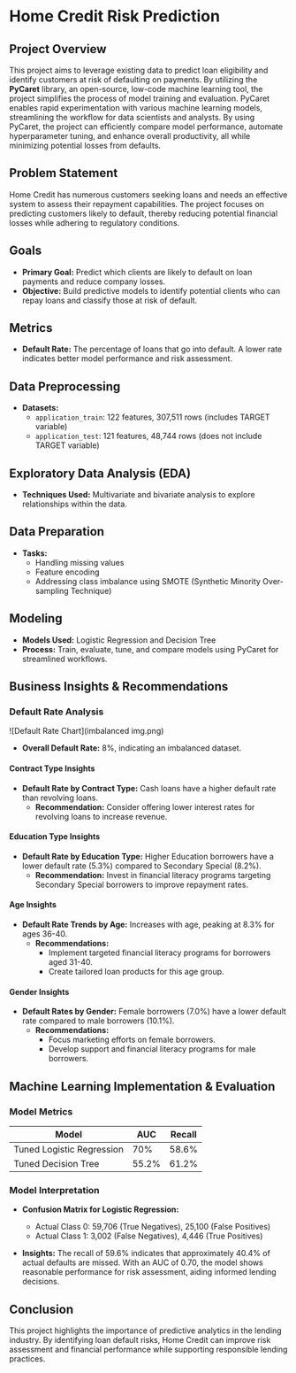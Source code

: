 # Home Credit Risk Prediction

## Project Overview

This project aims to leverage existing data to predict loan eligibility and identify customers at risk of defaulting on payments. By utilizing the **PyCaret** library, an open-source, low-code machine learning tool, the project simplifies the process of model training and evaluation. PyCaret enables rapid experimentation with various machine learning models, streamlining the workflow for data scientists and analysts. By using PyCaret, the project can efficiently compare model performance, automate hyperparameter tuning, and enhance overall productivity, all while minimizing potential losses from defaults.

## Problem Statement

Home Credit has numerous customers seeking loans and needs an effective system to assess their repayment capabilities. The project focuses on predicting customers likely to default, thereby reducing potential financial losses while adhering to regulatory conditions.

## Goals

- **Primary Goal:** Predict which clients are likely to default on loan payments and reduce company losses.
- **Objective:** Build predictive models to identify potential clients who can repay loans and classify those at risk of default.

## Metrics

- **Default Rate:** The percentage of loans that go into default. A lower rate indicates better model performance and risk assessment.

## Data Preprocessing

- **Datasets:** 
  - `application_train`: 122 features, 307,511 rows (includes TARGET variable)
  - `application_test`: 121 features, 48,744 rows (does not include TARGET variable)

## Exploratory Data Analysis (EDA)

- **Techniques Used:** Multivariate and bivariate analysis to explore relationships within the data.

## Data Preparation

- **Tasks:**
  - Handling missing values
  - Feature encoding
  - Addressing class imbalance using SMOTE (Synthetic Minority Over-sampling Technique)

## Modeling

- **Models Used:** Logistic Regression and Decision Tree
- **Process:** Train, evaluate, tune, and compare models using PyCaret for streamlined workflows.

## Business Insights & Recommendations

### Default Rate Analysis

![Default Rate Chart](imbalanced img.png)

- **Overall Default Rate:** 8%, indicating an imbalanced dataset.
  
#### Contract Type Insights

- **Default Rate by Contract Type:** Cash loans have a higher default rate than revolving loans. 
  - **Recommendation:** Consider offering lower interest rates for revolving loans to increase revenue.

#### Education Type Insights

- **Default Rate by Education Type:** Higher Education borrowers have a lower default rate (5.3%) compared to Secondary Special (8.2%).
  - **Recommendation:** Invest in financial literacy programs targeting Secondary Special borrowers to improve repayment rates.

#### Age Insights

- **Default Rate Trends by Age:** Increases with age, peaking at 8.3% for ages 36-40. 
  - **Recommendations:** 
    - Implement targeted financial literacy programs for borrowers aged 31-40.
    - Create tailored loan products for this age group.

#### Gender Insights

- **Default Rates by Gender:** Female borrowers (7.0%) have a lower default rate compared to male borrowers (10.1%).
  - **Recommendations:** 
    - Focus marketing efforts on female borrowers.
    - Develop support and financial literacy programs for male borrowers.

## Machine Learning Implementation & Evaluation

### Model Metrics

| Model                     | AUC   | Recall |
|---------------------------|-------|--------|
| Tuned Logistic Regression  | 70%   | 58.6%  |
| Tuned Decision Tree       | 55.2% | 61.2%  |

### Model Interpretation

- **Confusion Matrix for Logistic Regression:**
  - Actual Class 0: 59,706 (True Negatives), 25,100 (False Positives)
  - Actual Class 1: 3,002 (False Negatives), 4,446 (True Positives)

- **Insights:** The recall of 59.6% indicates that approximately 40.4% of actual defaults are missed. With an AUC of 0.70, the model shows reasonable performance for risk assessment, aiding informed lending decisions.

## Conclusion

This project highlights the importance of predictive analytics in the lending industry. By identifying loan default risks, Home Credit can improve risk assessment and financial performance while supporting responsible lending practices.